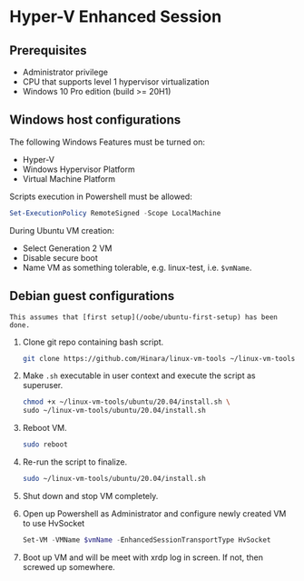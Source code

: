 # Hyper-V Enhanced Session

## Prerequisites

-   Administrator privilege
-   CPU that supports level 1 hypervisor virtualization
-   Windows 10 Pro edition (build >= 20H1)

## Windows host configurations

The following Windows Features must be turned on:

-   Hyper-V
-   Windows Hypervisor Platform
-   Virtual Machine Platform

Scripts execution in Powershell must be allowed:

```powershell
Set-ExecutionPolicy RemoteSigned -Scope LocalMachine
```

During Ubuntu VM creation:

-   Select Generation 2 VM
-   Disable secure boot
-   Name VM as something tolerable, e.g. linux-test, i.e. `$vmName`.

## Debian guest configurations

```{note}
This assumes that [first setup](/oobe/ubuntu-first-setup) has been done.
```

1. Clone git repo containing bash script.

    ```sh
    git clone https://github.com/Hinara/linux-vm-tools ~/linux-vm-tools
    ```

2. Make `.sh` executable in user context and execute the script as superuser.

    ```sh
    chmod +x ~/linux-vm-tools/ubuntu/20.04/install.sh \
    sudo ~/linux-vm-tools/ubuntu/20.04/install.sh
    ```

3. Reboot VM.

    ```sh
    sudo reboot
    ```

4. Re-run the script to finalize.

    ```sh
    sudo ~/linux-vm-tools/ubuntu/20.04/install.sh
    ```

5. Shut down and stop VM completely.

6. Open up Powershell as Administrator and configure newly created VM to use HvSocket
    ```powershell
    Set-VM -VMName $vmName -EnhancedSessionTransportType HvSocket
    ```
7. Boot up VM and will be meet with xrdp log in screen. If not, then screwed up somewhere.
